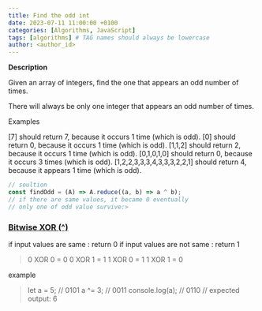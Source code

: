 ```yaml
---
title: Find the odd int
date: 2023-07-11 11:00:00 +0100
categories: [Algorithms, JavaScript]
tags: [algorithms] # TAG names should always be lowercase
author: <author_id>
---
```


**Description**

Given an array of integers, find the one that appears an odd number of times.

There will always be only one integer that appears an odd number of times.

Examples

[7] should return 7, because it occurs 1 time (which is odd).
[0] should return 0, because it occurs 1 time (which is odd).
[1,1,2] should return 2, because it occurs 1 time (which is odd).
[0,1,0,1,0] should return 0, because it occurs 3 times (which is odd).
[1,2,2,3,3,3,4,3,3,3,2,2,1] should return 4, because it appears 1 time (which is odd).

```javascript
// soultion
const findOdd = (A) => A.reduce((a, b) => a ^ b);
// if there are same values, it became 0 eventually
// only one of odd value survive:>
```

### [Bitwise XOR (^)](https://developer.mozilla.org/en-US/docs/Web/JavaScript/Reference/Operators/Bitwise_XOR)

if input values are same : return 0
if input values are not same : return 1

> 0 XOR 0 = 0
> 0 XOR 1 = 1
> 1 XOR 0 = 1
> 1 XOR 1 = 0

example

> let a = 5; // 0101
> a ^= 3; // 0011
> console.log(a); // 0110
> // expected output: 6
